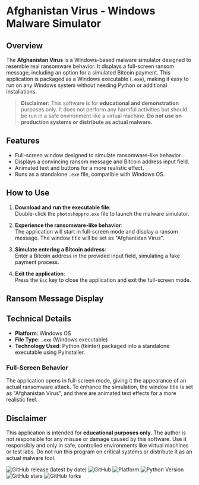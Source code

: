 # Afghanistan Virus - Windows Malware Simulator

## Overview
The **Afghanistan Virus** is a Windows-based malware simulator designed to resemble real ransomware behavior. It displays a full-screen ransom message, including an option for a simulated Bitcoin payment. This application is packaged as a Windows executable (`.exe`), making it easy to run on any Windows system without needing Python or additional installations.

> **Disclaimer:** This software is for **educational and demonstration** purposes only. It does not perform any harmful activities but should be run in a safe environment like a virtual machine. **Do not use on production systems or distribute as actual malware.**

## Features
- Full-screen window designed to simulate ransomware-like behavior.
- Displays a convincing ransom message and Bitcoin address input field.
- Animated text and buttons for a more realistic effect.
- Runs as a standalone `.exe` file, compatible with Windows OS.

## How to Use
1. **Download and run the executable file**:  
   Double-click the `photoshoppro.exe` file to launch the malware simulator.

2. **Experience the ransomware-like behavior**:  
   The application will start in full-screen mode and display a ransom message. The window title will be set as "Afghanistan Virus".

3. **Simulate entering a Bitcoin address**:  
   Enter a Bitcoin address in the provided input field, simulating a fake payment process.

4. **Exit the application**:  
   Press the `Esc` key to close the application and exit the full-screen mode.

## Ransom Message Display



## Technical Details
- **Platform**: Windows OS
- **File Type**: `.exe` (Windows executable)
- **Technology Used**: Python (tkinter) packaged into a standalone executable using PyInstaller.

### Full-Screen Behavior
The application opens in full-screen mode, giving it the appearance of an actual ransomware attack. To enhance the simulation, the window title is set as "Afghanistan Virus", and there are animated text effects for a more realistic feel.

## Disclaimer
This application is intended for **educational purposes only**. The author is not responsible for any misuse or damage caused by this software. Use it responsibly and only in safe, controlled environments like virtual machines or test labs. Do not run this program on critical systems or distribute it as an actual malware tool.

![GitHub release (latest by date)](https://img.shields.io/github/v/release/yourusername/AfghanistanVirus)
![GitHub](https://img.shields.io/github/license/yourusername/AfghanistanVirus)
![Platform](https://img.shields.io/badge/platform-Windows-blue)
![Python Version](https://img.shields.io/badge/python-3.x-yellow)
![GitHub stars](https://img.shields.io/github/stars/yourusername/AfghanistanVirus?style=social)
![GitHub forks](https://img.shields.io/github/forks/yourusername/AfghanistanVirus?style=social)
